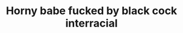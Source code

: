 ---
layout: post
title: Horny babe fucked by black cock interracial
duration: '05:25'
view: 122
rate: 2
video: 'https://flashservice.xvideos.com/embedframe/1337056'
category: 
 - black
tags: 
 - big-black-cock
priority: 0.9
changefreq: daily
---